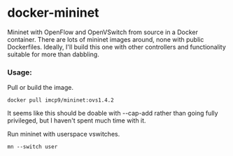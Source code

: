 docker-mininet
==============

Mininet with OpenFlow and OpenVSwitch from source in a Docker container. There are lots of mininet images around, none with public Dockerfiles. Ideally, I'll build this one with other controllers and functionality suitable for more than dabbling.

### Usage:

Pull or build the image.

	docker pull imcp9/mininet:ovs1.4.2

It seems like this should be doable with --cap-add rather than going fully privileged, but I haven't spent much time with it.

Run mininet with userspace vswitches.

	mn --switch user
